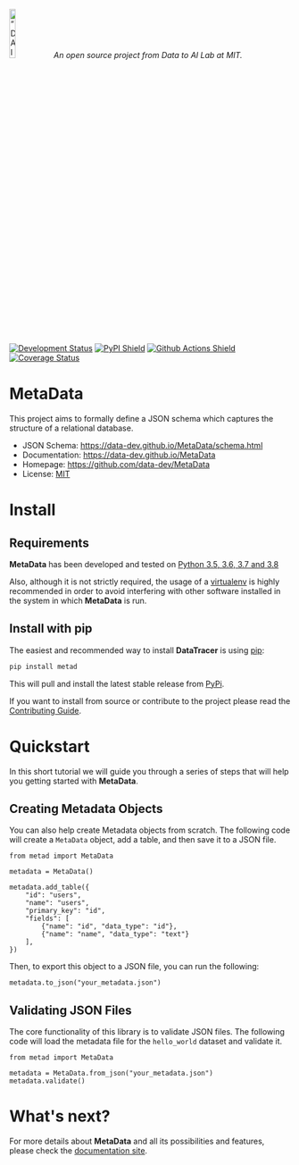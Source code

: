 <p align="left">
<img width=15% src="https://dai.lids.mit.edu/wp-content/uploads/2018/06/Logo_DAI_highres.png" alt=“DAI-Lab” />
<i>An open source project from Data to AI Lab at MIT.</i>
</p>

[![Development Status](https://img.shields.io/badge/Development%20Status-2%20--%20Pre--Alpha-yellow)](https://pypi.org/search/?c=Development+Status+%3A%3A+2+-+Pre-Alpha)
[![PyPI Shield](https://img.shields.io/pypi/v/metad.svg)](https://pypi.python.org/pypi/metad)
[![Github Actions Shield](https://img.shields.io/github/workflow/status/data-dev/MetaData/Run%20Tests)](https://github.com/data-dev/MetaData/actions)
[![Coverage Status](https://codecov.io/gh/data-dev/MetaData/branch/master/graph/badge.svg)](https://codecov.io/gh/data-dev/MetaData)

<p style="margin-bottom:1em;"></p>

# MetaData

This project aims to formally define a JSON schema which captures the structure of a relational database.

- JSON Schema: https://data-dev.github.io/MetaData/schema.html
- Documentation: https://data-dev.github.io/MetaData
- Homepage: https://github.com/data-dev/MetaData
- License: [MIT](LICENSE)

# Install

## Requirements

**MetaData** has been developed and tested on [Python 3.5, 3.6, 3.7 and 3.8](https://www.python.org/downloads/)

Also, although it is not strictly required, the usage of a [virtualenv](https://virtualenv.pypa.io/en/latest/)
is highly recommended in order to avoid interfering with other software installed in the system
in which **MetaData** is run.

## Install with pip

The easiest and recommended way to install **DataTracer** is using [pip](
https://pip.pypa.io/en/stable/):

```bash
pip install metad
```

This will pull and install the latest stable release from [PyPi](https://pypi.org/).

If you want to install from source or contribute to the project please read the
[Contributing Guide](https://hdi-project.github.io/DataTracer/contributing.html#get-started).

# Quickstart

In this short tutorial we will guide you through a series of steps that will help you
getting started with **MetaData**.

## Creating Metadata Objects

You can also help create Metadata objects from scratch. The following code will create a
`MetaData` object, add a table, and then save it to a JSON file.

```python3
from metad import MetaData

metadata = MetaData()

metadata.add_table({
    "id": "users",
    "name": "users",
    "primary_key": "id",
    "fields": [
        {"name": "id", "data_type": "id"},
        {"name": "name", "data_type": "text"}
    ],
})
```

Then, to export this object to a JSON file, you can run the following:

```python3
metadata.to_json("your_metadata.json")
```

## Validating JSON Files

The core functionality of this library is to validate JSON files. The following code will load
the metadata file for the `hello_world` dataset and validate it.

```python3
from metad import MetaData

metadata = MetaData.from_json("your_metadata.json")
metadata.validate()
```

# What's next?

For more details about **MetaData** and all its possibilities and features, please check the
[documentation site](https://data-dev.github.io/MetaData/).
